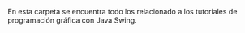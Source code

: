 En esta carpeta se encuentra todo los relacionado a los tutoriales de programación gráfica con Java Swing.

